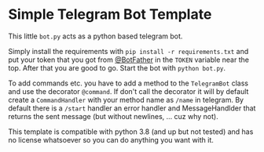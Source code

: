 # Simple Telegram Bot Template

This little `bot.py` acts as a python based telegram bot.

Simply install the requirements with `pip install -r requirements.txt` and put your token that you
got from [@BotFather](https://t.me/BotFater) in the `TOKEN` variable near the top. After that you
are good to go. Start the bot with `python bot.py`.

To add commands etc. you have to add a method to the `TelegramBot` class and use the decorator
`@command`. If don't call the decorator it will by default create a `CommandHandler` with your
method name as `/name` in telegram. By default there is a `/start` handler an error handler and
MessageHandlder that returns the sent message (but without newlines, ... cuz why not).

This template is compatible with python 3.8 (and up but not tested) and has no license whatsoever so
you can do anything you want with it.
